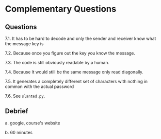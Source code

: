 # Complementary Questions

## Questions

7.1. It has to be hard to decode and only the sender and receiver know what the message key is

7.2. Because once you figure out the key you know the message.

7.3. The code is still obviously readable by a human.

7.4. Because It would still be the same message only read diagonally.

7.5. It generates a completely different set of characters with nothing in common with the actual password

7.6. See `slanted.py`.

## Debrief

a. google, course's website

b. 60 minutes

